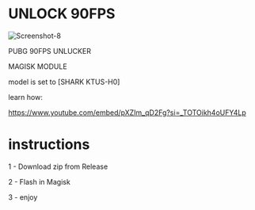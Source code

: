 # UNLOCK 90FPS
![Screenshot-8](https://github.com/catsmoker/PUBG-90FPS/assets/119059457/0352f3c7-1da3-44ea-8afc-7a76c1438895)

PUBG 90FPS UNLUCKER 

MAGISK MODULE

model is set to [SHARK KTUS-H0]

learn how:

https://www.youtube.com/embed/pXZIm_qD2Fg?si=_TOTOikh4oUFY4Lp

# instructions

1 - Download zip from Release

2 - Flash in Magisk

3 - enjoy
